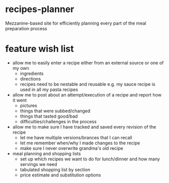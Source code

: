 # recipes-planner
Mezzanine-based site for efficiently planning every part of the meal preparation process

# feature wish list

- allow me to easily enter a recipe either from an external source or one of my own
  - ingredients
  - directions
  - recipes need to be nestable and reusable e.g. my sauce recipe is used in all my pasta recipes
- allow me to post about an attempt/execution of a recipe and report how it went
  - pictures
  - things that were subbed/changed
  - things that tasted good/bad
  - difficulties/challenges in the process
- allow me to make sure I have tracked and saved every revision of the recipe
  - let me have multiple versions/brances that I can recall
  - let me remember when/why I made changes to the recipe
  - make sure I never overwrite grandma's old recipe
- meal planning and shopping lists
  - set up which recipes we want to do for lunch/dinner and how many servings we need
  - tabulated shopping list by section
  - price estimate and substitution options
  
